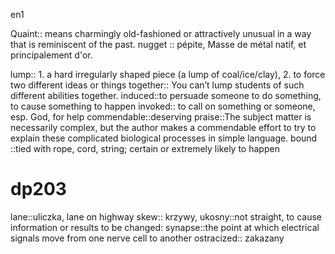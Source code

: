 en1

Quaint:: means charmingly old-fashioned or attractively unusual in a way that is reminiscent of the past.
nugget ::  pépite, Masse de métal natif, et principalement d'or.

lump:: 1. a hard irregularly shaped piece (a lump of coal/ice/clay), 2. to force two different ideas or things together:: You can’t lump students of such different abilities together.
induced::to persuade someone to do something, to cause something to happen
invoked:: to call on something or someone, esp. God, for help
commendable::deserving praise::The subject matter is necessarily complex, but the author makes a commendable effort to try to explain these complicated biological processes in simple language.
bound ::tied with rope, cord, string; certain or extremely likely to happen
# dp203
lane::uliczka, lane on highway
skew:: krzywy, ukosny::not straight, to cause information or results to be changed:
synapse::the point at which electrical signals move from one nerve cell to another
ostracized:: zakazany